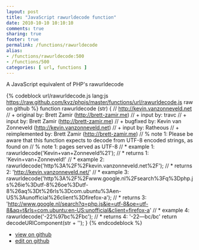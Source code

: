 ```yaml
---
layout: post
title: "JavaScript rawurldecode function"
date: 2010-10-10 10:10:10
comments: true
sharing: true
footer: true
permalink: /functions/rawurldecode
alias:
- /functions/rawurldecode:500
- /functions/500
categories: [ url, functions ]
---
```

A JavaScript equivalent of PHP's rawurldecode
<!-- more -->
{% codeblock url/rawurldecode.js lang:js https://raw.github.com/kvz/phpjs/master/functions/url/rawurldecode.js raw on github %}
function rawurldecode (str) {
    // http://kevin.vanzonneveld.net
    // +   original by: Brett Zamir (http://brett-zamir.me)
    // +      input by: travc
    // +      input by: Brett Zamir (http://brett-zamir.me)
    // +   bugfixed by: Kevin van Zonneveld (http://kevin.vanzonneveld.net)
    // +      input by: Ratheous
    // +      reimplemented by: Brett Zamir (http://brett-zamir.me)
    // %        note 1: Please be aware that this function expects to decode from UTF-8 encoded strings, as found on
    // %        note 1: pages served as UTF-8
    // *     example 1: rawurldecode('Kevin+van+Zonneveld%21');
    // *     returns 1: 'Kevin+van+Zonneveld!'
    // *     example 2: rawurldecode('http%3A%2F%2Fkevin.vanzonneveld.net%2F');
    // *     returns 2: 'http://kevin.vanzonneveld.net/'
    // *     example 3: rawurldecode('http%3A%2F%2Fwww.google.nl%2Fsearch%3Fq%3Dphp.js%26ie%3Dutf-8%26oe%3Dutf-8%26aq%3Dt%26rls%3Dcom.ubuntu%3Aen-US%3Aunofficial%26client%3Dfirefox-a');
    // *     returns 3: 'http://www.google.nl/search?q=php.js&ie=utf-8&oe=utf-8&aq=t&rls=com.ubuntu:en-US:unofficial&client=firefox-a'
    // *     example 4: rawurldecode('-22%97bc%2Fbc');
    // *     returns 4: '-22—bc/bc'
    return decodeURIComponent(str + '');
}
{% endcodeblock %}
<ul>
 <li><a href="https://github.com/kvz/phpjs/blob/master/functions/url/rawurldecode.js">view on github</a></li>
 <li><a href="https://github.com/kvz/phpjs/edit/master/functions/url/rawurldecode.js">edit on github</a></li>
</ul>
